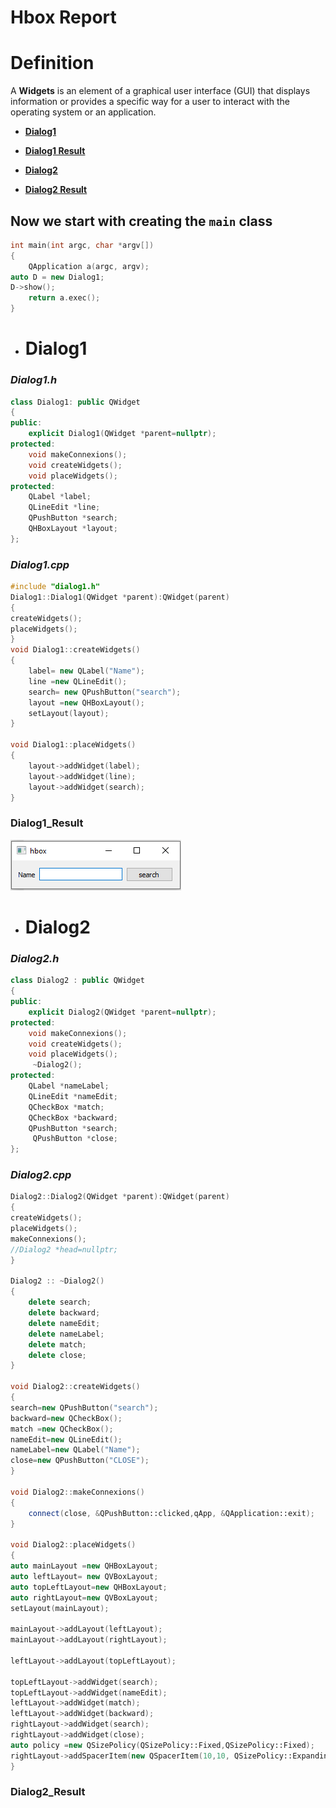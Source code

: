 # Hbox Report

# Definition
A **Widgets** is an element of a graphical user interface (GUI) that displays information or provides a specific way for a user to interact with the operating system or an application.

 -  [**Dialog1**](#dialog1)
 
 -  [**Dialog1 Result**](#dialog1_result)
 
 -  [**Dialog2**](#dialog2)

-  [**Dialog2 Result**](#dialog2_result)
  
## Now we start with creating the **`main`** class 
```c++
int main(int argc, char *argv[])
{
    QApplication a(argc, argv);
auto D = new Dialog1;
D->show();
    return a.exec();
}
```
- #  Dialog1

###  _**Dialog1.h**_

```c++
class Dialog1: public QWidget
{
public:
    explicit Dialog1(QWidget *parent=nullptr);
protected:
    void makeConnexions();
    void createWidgets();
    void placeWidgets();
protected:
    QLabel *label;
    QLineEdit *line;
    QPushButton *search;
    QHBoxLayout *layout;
};
```
###  _**Dialog1.cpp**_

```c++
#include "dialog1.h"
Dialog1::Dialog1(QWidget *parent):QWidget(parent)
{
createWidgets();
placeWidgets();
}
void Dialog1::createWidgets()
{
    label= new QLabel("Name");
    line =new QLineEdit();
    search= new QPushButton("search");
    layout =new QHBoxLayout();
    setLayout(layout);
}

void Dialog1::placeWidgets()
{
    layout->addWidget(label);
    layout->addWidget(line);
    layout->addWidget(search);
}

```
### Dialog1_Result
![Image](image_2021-11-04_105237.png)

- #  Dialog2

### _**Dialog2.h**_

```c++
class Dialog2 : public QWidget
{
public:
    explicit Dialog2(QWidget *parent=nullptr);
protected:
    void makeConnexions();
    void createWidgets();
    void placeWidgets();
     ~Dialog2();
protected:
    QLabel *nameLabel;
    QLineEdit *nameEdit;
    QCheckBox *match;
    QCheckBox *backward;
    QPushButton *search;
     QPushButton *close;
};
```
### _**Dialog2.cpp**_
```c++
Dialog2::Dialog2(QWidget *parent):QWidget(parent)
{
createWidgets();
placeWidgets();
makeConnexions();
//Dialog2 *head=nullptr;
}

Dialog2 :: ~Dialog2()
{
    delete search;
    delete backward;
    delete nameEdit;
    delete nameLabel;
    delete match;
    delete close;
}

void Dialog2::createWidgets()
{
search=new QPushButton("search");
backward=new QCheckBox();
match =new QCheckBox();
nameEdit=new QLineEdit();
nameLabel=new QLabel("Name");
close=new QPushButton("CLOSE");
}

void Dialog2::makeConnexions()
{
    connect(close, &QPushButton::clicked,qApp, &QApplication::exit);
}

void Dialog2::placeWidgets()
{
auto mainLayout =new QHBoxLayout;
auto leftLayout= new QVBoxLayout;
auto topLeftLayout=new QHBoxLayout;
auto rightLayout=new QVBoxLayout;
setLayout(mainLayout);

mainLayout->addLayout(leftLayout);
mainLayout->addLayout(rightLayout);

leftLayout->addLayout(topLeftLayout);

topLeftLayout->addWidget(search);
topLeftLayout->addWidget(nameEdit);
leftLayout->addWidget(match);
leftLayout->addWidget(backward);
rightLayout->addWidget(search);
rightLayout->addWidget(close);
auto policy =new QSizePolicy(QSizePolicy::Fixed,QSizePolicy::Fixed);
rightLayout->addSpacerItem(new QSpacerItem(10,10, QSizePolicy::Expanding));
}
```
### Dialog2_Result









